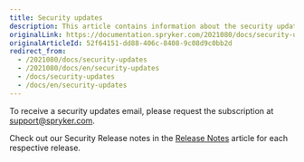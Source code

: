 ```yaml
---
title: Security updates
description: This article contains information about the security updates that happened to the Spryker Commerce OS.
originalLink: https://documentation.spryker.com/2021080/docs/security-updates
originalArticleId: 52f64151-dd88-406c-8408-9c08d9c0bb2d
redirect_from:
  - /2021080/docs/security-updates
  - /2021080/docs/en/security-updates
  - /docs/security-updates
  - /docs/en/security-updates
---
```


To receive a security updates email, please request the subscription at [support@spryker.com](support@spryker.com).
     
Check out our Security Release notes in the [Release Notes](/docs/scos/user/intro-to-spryker/{{page.version}}/releases/release-notes/release-notes.html) article for each respective release.

